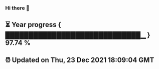 ### Hi there 👋
⏳ Year progress { █████████████████████████████▁ } 97.74 %
---
⏰ Updated on Thu, 23 Dec 2021 18:09:04 GMT
---
